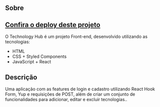 ## Sobre

<h2><a href ="https://technology-hub-react-edvanrodriguesdev.vercel.app/">Confira o deploy deste projeto</a></h2>

O Technology Hub é um projeto Front-end, desenvolvido utilizando as tecnologias:
- HTML
- CSS + Styled Components
- JavaScript + React

## Descrição
Uma aplicação com as features de login e cadastro utilizando React Hook Form, Yup e requisições de POST, além de criar um conjunto de funcionalidades para adicionar, editar e excluir tecnologias..
